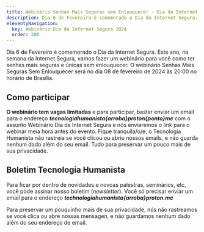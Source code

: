 ```yaml
---
title: Webinário Senhas Mais Seguras sem Enlouquecer - Dia da Internet Segura
description: Dia 6 de Fevereiro é comemorado o Dia da Internet Segura. Este ano, na semana da Internet Segura, vamos fazer um webinário para você aprender como ter senhas mais seguras e únicas sem enlouquecer.  O Webinário Senhas Mais Seguras sem Enlouquecer irá acontecer no dia 08 de fevereiro de 2024 às 20:00 no horário de Brasília.
eleventyNavigation:
  key: Webinário Dia da Internet Segura 2024
  order: 200
---
```


Dia 6 de Fevereiro é comemorado o Dia da Internet Segura. Este ano, na semana da Internet Segura, vamos fazer um webinário para você como ter senhas mais seguras e únicas sem enlouquecer.  O webinário Senhas Mais Seguras Sem Enlouquecer será no dia 08 de fevereiro de 2024 às 20:00 no horário de Brasília.

## Como participar

**O webinário tem vagas limitadas** e para participar, bastar enviar um email para o endereço **_tecnologiahumanista{arroba}proton{ponto}me_** com o assunto Webinário Dia da Internet Segura e nós enviaremos o link para o webinar meia hora antes do evento. Fique tranquila/o/e, o Tecnologia Humanista não rastreia se você clicou ou abriu nossos emails, e não guarda nenhum dado além do seu email. Tudo para preservar um pouco mais de sua privacidade.

## Boletim Tecnologia Humanista

Para ficar por dentro de novidades e novoas palestras, seminários, etc, você pode assinar nosso boletim (_newsletter_).  Você só precisar enviar um email para o endereço **_technologiahumanista{arroba}proton.me_**

Para preservar um pouquinho mais de sua privacidade, nós não rastreamos se você clica ou abre nossas mensagen, e não guardamos nenhum dado além do seu endereço de email.

